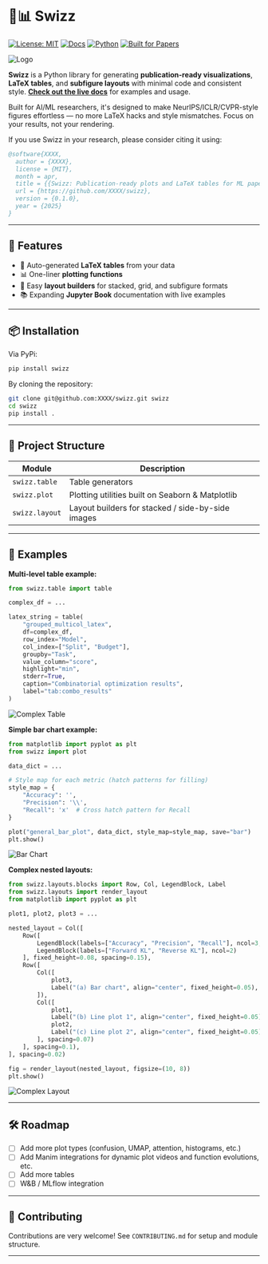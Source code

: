 # 📄📊 Swizz

[![License: MIT](https://img.shields.io/badge/License-MIT-green.svg)](LICENSE)
[![Docs](https://img.shields.io/badge/docs-available-blue)](https://anonymous-ml-author.github.io/swizz-anonymous/)
[![Python](https://img.shields.io/badge/python-3.10%2B-blue.svg)](https://www.python.org/)
[![Built for Papers](https://img.shields.io/badge/built%20for-AI%20papers-ff69b4)](https://anonymous-ml-author.github.io/swizz-anonymous/)


![Logo](https://drive.usercontent.google.com/download?id=1q5wLiKynM4l-gRIbCLi40KXRS2FJhplM)

**Swizz** is a Python library for generating **publication-ready visualizations**, **LaTeX tables**, and **subfigure layouts** with minimal code and consistent style.
[**Check out the live docs**](https://anonymous-ml-author.github.io/swizz-anonymous/) for examples and usage.

Built for AI/ML researchers, it's designed to make NeurIPS/ICLR/CVPR-style figures effortless — no more LaTeX hacks and style mismatches. Focus on your results, not your rendering.

If you use Swizz in your research, please consider citing it using:
```bibtex
@software{XXXX,
  author = {XXXX},
  license = {MIT},
  month = apr,
  title = {{Swizz: Publication-ready plots and LaTeX tables for ML papers}},
  url = {https://github.com/XXXX/swizz},
  version = {0.1.0},
  year = {2025}
}
```

---

## 🚀 Features

- 🧾 Auto-generated **LaTeX tables** from your data
- 📊 One-liner **plotting functions**
- 🧩 Easy **layout builders** for stacked, grid, and subfigure formats
- 📚 Expanding **Jupyter Book** documentation with live examples

---

## 📦 Installation

Via PyPi:
```bash
pip install swizz
```

By cloning the repository:
```bash
git clone git@github.com:XXXX/swizz.git swizz
cd swizz
pip install .
```

---

## 📁 Project Structure

| Module            | Description                                                    |
|-------------------|----------------------------------------------------------------|
| `swizz.table`  | Table generators                                               |
| `swizz.plot`   | Plotting utilities built on Seaborn & Matplotlib               |
| `swizz.layout` | Layout builders for stacked / side-by-side images              |

---

## 🧪 Examples

**Multi-level table example:**

```python
from swizz.table import table

complex_df = ...

latex_string = table(
    "grouped_multicol_latex",
    df=complex_df,
    row_index="Model",
    col_index=["Split", "Budget"],
    groupby="Task",
    value_column="score",
    highlight="min",
    stderr=True,
    caption="Combinatorial optimization results",
    label="tab:combo_results"
)
```
![Complex Table](https://drive.usercontent.google.com/download?id=1xILtGjBgZkw46XNuXH5zHntFFi5vKQaS)

**Simple bar chart example:**

```python
from matplotlib import pyplot as plt
from swizz import plot

data_dict = ...

# Style map for each metric (hatch patterns for filling)
style_map = {
    "Accuracy": '',
    "Precision": '\\',
    "Recall": 'x'  # Cross hatch pattern for Recall
}

plot("general_bar_plot", data_dict, style_map=style_map, save="bar")
plt.show()
```
![Bar Chart](https://drive.usercontent.google.com/download?id=1jaIVf8Wl2Zp7He3Dt610CvaV1FEobObL)

**Complex nested layouts:**

```python
from swizz.layouts.blocks import Row, Col, LegendBlock, Label
from swizz.layouts import render_layout
from matplotlib import pyplot as plt

plot1, plot2, plot3 = ...

nested_layout = Col([
    Row([
        LegendBlock(labels=["Accuracy", "Precision", "Recall"], ncol=3, fixed_width=0.35),
        LegendBlock(labels=["Forward KL", "Reverse KL"], ncol=2)
    ], fixed_height=0.08, spacing=0.15),
    Row([
        Col([
            plot3,
            Label("(a) Bar chart", align="center", fixed_height=0.05),
        ]),
        Col([
            plot1,
            Label("(b) Line plot 1", align="center", fixed_height=0.05),
            plot2,
            Label("(c) Line plot 2", align="center", fixed_height=0.05)
        ], spacing=0.07)
    ], spacing=0.1),
], spacing=0.02)

fig = render_layout(nested_layout, figsize=(10, 8))
plt.show()
```
![Complex Layout](https://drive.usercontent.google.com/download?id=1wyP6AQe24AGgQe216o1BifDyi_0yBHiH)

---

## 🛠️ Roadmap

- [ ] Add more plot types (confusion, UMAP, attention, histograms, etc.)
- [ ] Add Manim integrations for dynamic plot videos and function evolutions, etc.
- [ ] Add more tables
- [ ] W&B / MLflow integration

---

## 🤝 Contributing

Contributions are very welcome! See `CONTRIBUTING.md` for setup and module structure.

---
